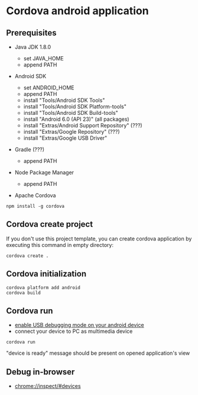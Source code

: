 # Cordova android application

## Prerequisites

* Java JDK 1.8.0

  * set JAVA_HOME
  * append PATH
 
* Android SDK

  * set ANDROID_HOME
  * append PATH
  * install "Tools/Android SDK Tools"
  * install "Tools/Android SDK Platform-tools"
  * install "Tools/Android SDK Build-tools"
  * install "Android 6.0 (API 23)" (all packages)
  * install "Extras/Android Support Repository" (???)
  * install "Extras/Google Repository" (???)
  * install "Extras/Google USB Driver"

* Gradle (???)

  * append PATH

* Node Package Manager

  * append PATH
 
* Apache Cordova

 ```
 npm install -g cordova
 ```

## Cordova create project

If you don't use this project template, you can create cordova application by executing  this command in empty directory:

```
cordova create .
```

## Cordova initialization

```
cordova platform add android
cordova build
```

## Cordova run

 * [enable USB debugging mode on your android device](https://www.kingoapp.com/root-tutorials/how-to-enable-usb-debugging-mode-on-android.htm)
 * connect your device to PC as multimedia device

```
cordova run
```

"device is ready" message should be present on opened application's view

## Debug in-browser

 * [chrome://inspect/#devices](chrome://inspect/#devices)